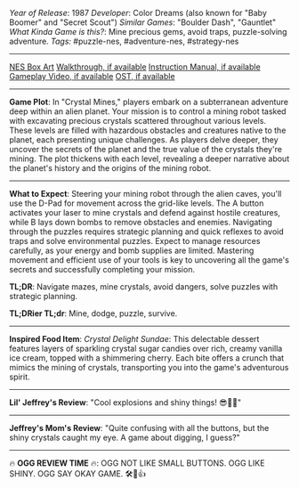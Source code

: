 *Year of Release*: 1987
*Developer*: Color Dreams (also known for "Baby Boomer" and "Secret Scout")
*Similar Games*: "Boulder Dash", "Gauntlet"
*What Kinda Game is this?*: Mine precious gems, avoid traps, puzzle-solving adventure.
*Tags:* #puzzle-nes, #adventure-nes, #strategy-nes

---
[NES Box Art](https://www.google.com/search?tbm=isch&q=NES+Box+Art+Crystal+Mines) 
[Walkthrough, if available](https://www.google.com/search?q=Walkthrough+NES+Crystal+Mines)
[Instruction Manual, if available](https://www.google.com/search?q=NES+Instruction+Manual+Crystal+Mines)
[Gameplay Video, if available](https://www.youtube.com/results?search_query=gameplay+NES+Crystal+Mines) 
[OST, if available](https://www.youtube.com/results?search_query=gameplay+NES+Crystal+Mines+OST)

- - -
**Game Plot**: In "Crystal Mines," players embark on a subterranean adventure deep within an alien planet. Your mission is to control a mining robot tasked with excavating precious crystals scattered throughout various levels. These levels are filled with hazardous obstacles and creatures native to the planet, each presenting unique challenges. As players delve deeper, they uncover the secrets of the planet and the true value of the crystals they're mining. The plot thickens with each level, revealing a deeper narrative about the planet's history and the origins of the mining robot.

- - -
**What to Expect**: Steering your mining robot through the alien caves, you'll use the D-Pad for movement across the grid-like levels. The A button activates your laser to mine crystals and defend against hostile creatures, while B lays down bombs to remove obstacles and enemies. Navigating through the puzzles requires strategic planning and quick reflexes to avoid traps and solve environmental puzzles. Expect to manage resources carefully, as your energy and bomb supplies are limited. Mastering movement and efficient use of your tools is key to uncovering all the game's secrets and successfully completing your mission.

**TL;DR**: Navigate mazes, mine crystals, avoid dangers, solve puzzles with strategic planning.

**TL;DRier TL;dr**: Mine, dodge, puzzle, survive.

---
**Inspired Food Item**: *Crystal Delight Sundae*: This delectable dessert features layers of sparkling crystal sugar candies over rich, creamy vanilla ice cream, topped with a shimmering cherry. Each bite offers a crunch that mimics the mining of crystals, transporting you into the game's adventurous spirit.

---
**Lil' Jeffrey's Review**: "Cool explosions and shiny things! 😎💎👾"

---
**Jeffrey's Mom's Review**: "Quite confusing with all the buttons, but the shiny crystals caught my eye. A game about digging, I guess?"

---
🔥 **OGG REVIEW TIME** 🔥: OGG NOT LIKE SMALL BUTTONS. OGG LIKE SHINY. OGG SAY OKAY GAME. 🛠️💎👍